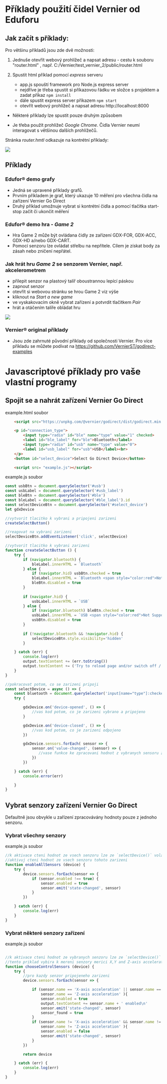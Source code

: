 # Příklady použití čidel Vernier od Eduforu

## Jak začít s příklady:

Pro většinu příkladů jsou zde dvě možnosti:

1. Jednuše otevřít webový prohlížeč a napsat adresu - cestu k souboru "router.html" , např. C:/Vernier/test_vernier_2/public/router.html

2. Spustit html příklad pomocí *express* serveru
   - app.js spouští framework pro Node.js express server
   - nejdříve je třeba spustit si příkazovou řádku ve složce s projektem a zadat příkaz `npm install`  
   - dále spustit express server příkazem  `npm start`  
   - otevřít webový prohlížeč a napsat adresu http://localhost:8000
  
 - Některé příklady lze spustit pouze druhým způsobem

- Je třeba použít prohlížeč *Google Chrome*. Čidla Vernier neumí interagovat s většinou dalších prohlížečů.

Stránka *router.hmtl* odkazuje na kontrétní příklady:

![](../public/../test_vernier_2/public/images/docs/router.PNG)

## Příklady

### Edufor® demo grafy
- Jedná se upravené příklady grafů.
- Prvním příkladem je graf, který ukazuje 10 měření pro všechna čidla na zařízení Vernier Go Direct
- Druhý příklad umožnuje vybrat si kontrétní čidla a pomocí tlačítka start-stop začít či ukončit měření

### Edufor® demo hra - *Game 2*
- Hra Game 2 může být ovládana čidly ze zařízení GDX-FOR, GDX-ACC, GDX-HD a/nebo GDX-CART.
- Pomocí senzoru lze ovládat střelbu na nepřítele. Cílem je získat body za zásah nebo zničení nepřátel.

### Jak hrát hru *Game 2* se senzorem Vernier, např. akcelerometrem

- přilepit senzor na plastový talíř oboustrannou lepící páskou
- zapnout senzor
- otevřít si webovou stránku se hrou Game 2 viz výše
- kliknout na *Start a new game*
- ve vyskakovacím okně vybrat zařízení a potvrdit tlačítkem *Pair*
- hrát a otáčením talíře obládat hru


![](../public/../test_vernier_2/public/images/docs/sensor.png)
  
### Vernier® original příklady
- Jsou zde zahrnuté původní příklady od společnosti Vernier. Pro více příkladu se můžete podívat na https://github.com/VernierST/godirect-examples


# Javascriptové příklady pro vaše vlastní programy

## Spojit se a nahrát zařízení Vernier Go Direct 
example.html soubor
``` html
    <script src="https://unpkg.com/@vernier/godirect/dist/godirect.min.umd.js"></script>

    <p id="connection_type">
        <input type="radio" id="ble" name="type" value="1" checked>
        <label id="ble_label" for="ble">Bluetooth</label>
        <input type="radio" id="usb" name="type" value="0">
        <label id="usb_label" for="usb">USB</label><br>
    </p>
    <button id="select_device">Select Go Direct Device</button>

    <script src= "example.js"></script>
```
example.js soubor

``` javascript
const usbBtn = document.querySelector('#usb')
const usbLabel = document.querySelector('#usb_label')
const bleBtn = document.querySelector('#ble')
const bleLabel = document.querySelector('#ble_label').id
const selectDeviceBtn = document.querySelector('#select_device')
let gdxDevice

//vytvorit tlacitko k vybrani a pripojeni zarizeni
createSelectButton()

//reagovat na vybrani zarizeni
selectDeviceBtn.addEventListener('click', selectDevice)

//vytvorit tlacitko k vybrani zarizeni
function createSelectButton () {
    try {
        if (navigator.bluetooth) {
            bleLabel.innerHTML = `Bluetooth`
        } else {
            if (navigator.hid) usbBtn.checked = true
            bleLabel.innerHTML = `Bluetooth <span style="color:red">Not Supported</span> <a href="https://webbluetoothcg.github.io/web-bluetooth/">More information</a>`
            bleBtn.disabled = true
        }
        
        if (navigator.hid) {
            usbLabel.innerHTML = `USB`
        } else {
            if (navigator.bluetooth) bleBtn.checked = true
            usbLabel.innerHTML = `USB <span style="color:red">Not Supported</span> <a href="https://wicg.github.io/webhid/">More information</a>`
            usbBtn.disabled = true
        }
        
        if (!navigator.bluetooth && !navigator.hid) {
            selectDeviceBtn.style.visibility='hidden'
        } 

    } catch (err) {
        console.log(err)
        output.textContent += (err.toString())
        output.textContent += ('Try to reload page and/or switch off / switch on device.')
    }
}

//pokracovat potom, co se zarizeni pripoji
const selectDevice = async () => {
    const bluetooth = document.querySelector('input[name="type"]:checked').value === "1"
    try {

        gdxDevice.on('device-opened', () => {
            //vas kod potom, co je zarizeni vybrano a pripojeno
        }

        gdxDevice.on('device-closed', () => {
            //vas kod potom, co je zarizeni odpojeno
        })

        gdxDevice.sensors.forEach( sensor => {
            sensor.on('value-changed', (sensor) => {
               //vase funkce ke zpracovani hodnot z vybranych sensoru zarizeni
            })
        })       

    } catch (err) {
        console.error(err)

    }
}
```

## Vybrat senzory zařízení Vernier Go Direct
Defaultně jsou obvykle u zařízení zpracovávány hodnoty pouze z jednoho senzoru.

### Vybrat všechny senzory
example.js soubor
``` javascript
//k aktivace cteni hodnot ze vsech senzoru lze ze `selectDevice()` volat tuto funkci
//aktivuj cteni hodnot ze vsech senzoru tohoto zarizeni
function enableAllSensors (device) {
    try {
        device.sensors.forEach(sensor => {
            if (sensor.enabled !== true) {
                sensor.enabled = true
                sensor.emit('state-changed', sensor)
            }
        }) 

    } catch (err) {
        console.log(err)
    }
}
```

### Vybrat některé senzory zařízení
example.js soubor
``` javascript

//k aktivace cteni hodnot ze vybranych senzoru lze ze `selectDevice()` volat tuto funkci
//tento priklad vybira k mereni senzory merici X,Y and Z-axis acceleration sensors
function chooseControlSensors (device) {
    try {
        //pro kazdy senzor pripojeneho zarizeni    
        device.sensors.forEach(sensor => {

            if (sensor.name == 'X-axis acceleration' || sensor.name == 'Y-axis acceleration'  ||
                sensor.name == 'Z-axis acceleration' ){
                sensor.enabled = true
                output.textContent += sensor.name + ' enabled\n'
                sensor.emit('state-changed', sensor)
                sensor_found = true
            }
            if (sensor.name != 'X-axis acceleration' && sensor.name != 'Y-axis acceleration' && 
                sensor.name != 'Z-axis acceleration' ){
                sensor.enabled = false
                sensor.emit('state-changed', sensor)
            }
        }) 

        return device

    } catch (err) {
        console.log(err)
    }
}
```
